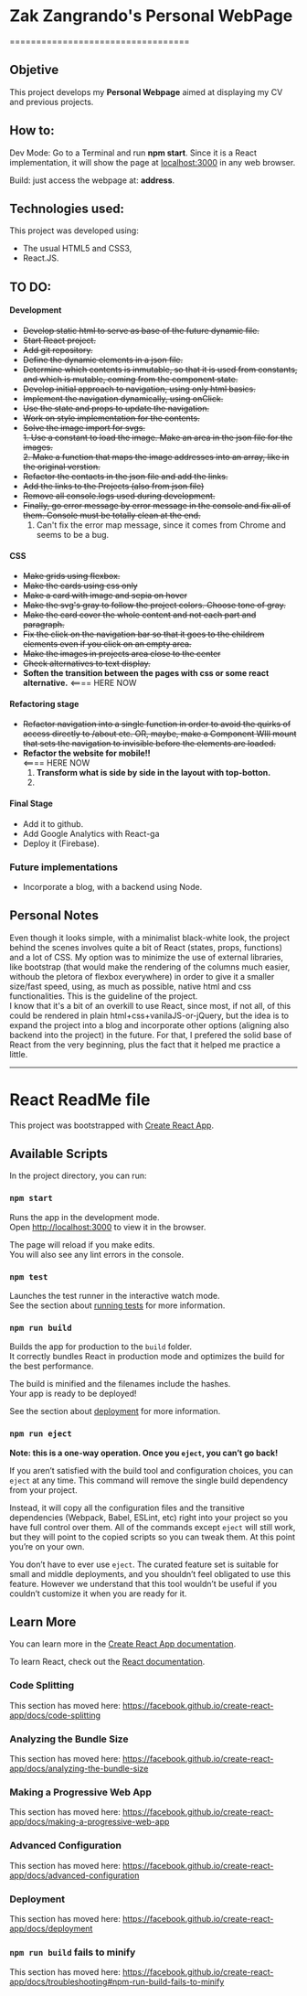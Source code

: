 # Zak Zangrando's Personal WebPage
==================================


## Objetive

This project develops my **Personal Webpage** aimed at displaying my CV and previous projects.

## How to:

Dev Mode: Go to a Terminal and run **npm start**. Since it is a React implementation, it will show the page at <localhost:3000> in any web browser.

Build: just access the webpage at: **address**.

## Technologies used:

This project was developed using:

- The usual HTML5 and CSS3,
- React.JS.


## TO DO:

#### Development
- <del>Develop static html to serve as base of the future dynamic file.
- <del>Start React project.
- <del>Add git repository.
- <del> Define the dynamic elements in a json file.
- <del> Determine which contents is inmutable, so that it is used from constants, and which is mutable, coming from the component state.
- <del> Develop initial approach to navigation, using only html basics.
- <del> Implement the navigation dynamically, using onClick.
- <del> Use the state and props to update the navigation.
- <del> Work on style implementation for the contents.
- <del> Solve the image import for svgs.<br>
		1. <del> Use a constant to load the image. Make an area in the json file for the images.<br>
		2. Make a function that maps the image addresses into an array, like in the original verstion.
- <del> Refactor the contacts in the json file and add the links.
- <del> Add the links to the Projects (also from json file)
- <del> Remove all console.logs used during development.
- <del> Finally, go error message by error message in the console and fix all of them. Console must be totally clean at the end.</del>
	1. Can't fix the error map message, since it comes from Chrome and seems to be a bug.

#### CSS
- <del>Make grids using flexbox.
- <del>Make the cards using css only
- <del> Make a card with image and sepia on hover
- <del>Make the svg's gray to follow the project colors. Choose tone of gray.
- <del> Make the card cover the whole content and not each part and paragraph.
- <del> Fix the click on the navigation bar so that it goes to the childrem elements even if you click on an empty area.
- <del> Make the images in projects area close to the center
- <del> Check alternatives to text display.
- __Soften the transition between the pages with css or some react alternative.__  <==== HERE NOW

#### Refactoring stage
- <del> Refactor navigation into a single function in order to avoid the quirks of access directly to /about etc. OR, maybe, make a Component WIll mount that sets the navigation to invisible before the elements are loaded.
- **Refactor the website for mobile!!** <br>  <==== HERE NOW
	1. __Transform what is side by side in the layout with top-botton.__
	2. 

#### Final Stage
- Add it to github.
- Add Google Analytics with React-ga
- Deploy it (Firebase).


### Future implementations
- Incorporate a blog, with a backend using Node.

## Personal Notes
Even though it looks simple, with a minimalist black-white look, the project behind the scenes involves quite a bit of React (states, props, functions) and a lot of CSS. My option was to minimize the use of external libraries, like bootstrap (that would make the rendering of the columns much easier, withoub the pletora of flexbox everywhere) in order to give it a smaller size/fast speed, using, as much as possible, native html and css functionalities. This is the guideline of the project. <br>
I know that it's a bit of an overkill to use React, since most, if not all, of this could be rendered in plain html+css+vanilaJS-or-jQuery, but the idea is to expand the project into a blog and incorporate other options (aligning also backend into the project) in the future. For that, I prefered the solid base of React from the very beginning, plus the fact that it helped me practice a little.
<br>


------------------------------------------------------------------------


# React ReadMe file

This project was bootstrapped with [Create React App](https://github.com/facebook/create-react-app).

## Available Scripts

In the project directory, you can run:

### `npm start`

Runs the app in the development mode.<br />
Open [http://localhost:3000](http://localhost:3000) to view it in the browser.

The page will reload if you make edits.<br />
You will also see any lint errors in the console.

### `npm test`

Launches the test runner in the interactive watch mode.<br />
See the section about [running tests](https://facebook.github.io/create-react-app/docs/running-tests) for more information.

### `npm run build`

Builds the app for production to the `build` folder.<br />
It correctly bundles React in production mode and optimizes the build for the best performance.

The build is minified and the filenames include the hashes.<br />
Your app is ready to be deployed!

See the section about [deployment](https://facebook.github.io/create-react-app/docs/deployment) for more information.

### `npm run eject`

**Note: this is a one-way operation. Once you `eject`, you can’t go back!**

If you aren’t satisfied with the build tool and configuration choices, you can `eject` at any time. This command will remove the single build dependency from your project.

Instead, it will copy all the configuration files and the transitive dependencies (Webpack, Babel, ESLint, etc) right into your project so you have full control over them. All of the commands except `eject` will still work, but they will point to the copied scripts so you can tweak them. At this point you’re on your own.

You don’t have to ever use `eject`. The curated feature set is suitable for small and middle deployments, and you shouldn’t feel obligated to use this feature. However we understand that this tool wouldn’t be useful if you couldn’t customize it when you are ready for it.

## Learn More

You can learn more in the [Create React App documentation](https://facebook.github.io/create-react-app/docs/getting-started).

To learn React, check out the [React documentation](https://reactjs.org/).

### Code Splitting

This section has moved here: https://facebook.github.io/create-react-app/docs/code-splitting

### Analyzing the Bundle Size

This section has moved here: https://facebook.github.io/create-react-app/docs/analyzing-the-bundle-size

### Making a Progressive Web App

This section has moved here: https://facebook.github.io/create-react-app/docs/making-a-progressive-web-app

### Advanced Configuration

This section has moved here: https://facebook.github.io/create-react-app/docs/advanced-configuration

### Deployment

This section has moved here: https://facebook.github.io/create-react-app/docs/deployment

### `npm run build` fails to minify

This section has moved here: https://facebook.github.io/create-react-app/docs/troubleshooting#npm-run-build-fails-to-minify
